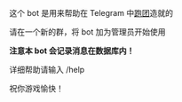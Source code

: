 这个 bot 是用来帮助在 Telegram 中[跑团](https://zh.moegirl.org/zh-hans/TRPG)造就的

请在一个新的群，将 bot 加为管理员开始使用

**注意本 bot 会记录消息在数据库内！**

详细帮助请输入 /help

祝你游戏愉快！